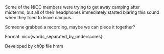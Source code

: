 Some of the NICC members were trying to get away camping after midterms, but all of their headphones immediately started blaring this sound when they tried to leave campus.

Someone grabbed a recording, maybe we can piece it together?

Format: nicc{words_separated_by_underscores}

Developed by ch0p
file hmm